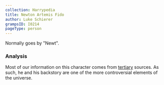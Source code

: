 ```yaml
---
collection: Harrypedia
title: Newton Artemis Fido
author: Luke Schierer
grampsID: I0214
pageType: person
---
```


Normally goes by "Newt".

### Analysis

Most of our information on this character comes from [tertiary] sources. As such, he and his backstory are one of the more controversial elements of the universe.

[tertiary]: /Harrypedia/#tertiary-sources/
